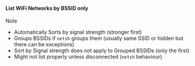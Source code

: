 #### List WiFi Networks by BSSID only

> [!NOTE]
> + Automatically Sorts by signal strength (stronger first)
> + Groups BSSIDs if `netsh` groups them (usually same SSID or hidden but there can be exceptions)
> + Sort by Signal strength does not apply to Grouped BSSIDs (only the first)
> + Might not list properly unless disconnected (`netsh` behaviour)

